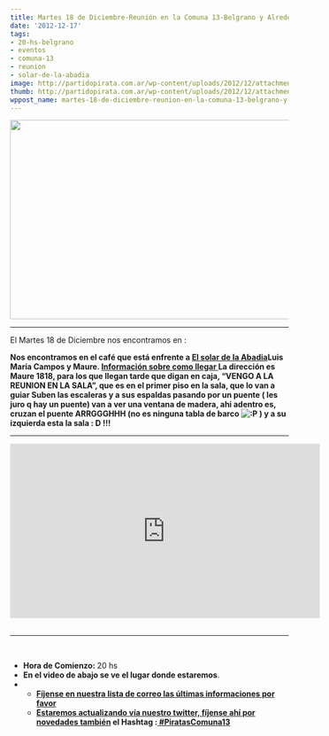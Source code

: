 ```yaml
---
title: Martes 18 de Diciembre-Reunión en la Comuna 13-Belgrano y Alrededores
date: '2012-12-17'
tags:
- 20-hs-belgrano
- eventos
- comuna-13
- reunion
- solar-de-la-abadia
image: http://partidopirata.com.ar/wp-content/uploads/2012/12/attachment-0001.jpg
thumb: http://partidopirata.com.ar/wp-content/uploads/2012/12/attachment-0001-150x150.jpg
wppost_name: martes-18-de-diciembre-reunion-en-la-comuna-13-belgrano-y-alrededores
---
```


<a href="http://partidopirata.com.ar/wp-content/uploads/2012/12/attachment-0001.jpg"><img class="aligncenter size-full wp-image-7885" title="attachment-0001" src="http://partidopirata.com.ar/wp-content/uploads/2012/12/attachment-0001.jpg" alt="" width="755" height="360" /></a>

<hr />

El Martes 18 de Diciembre nos encontramos en :

<strong><strong>Nos encontramos en el café que está enfrente a <a href="http://www.elsolarshopping.com.ar/%27%20target=">El solar de la Abadia</a>Luis María Campos y Maure. <a href="http://www.elsolarshopping.com.ar/comollegar.php" target="_blank">Información sobre como llegar
</a>La dirección es Maure 1818, para los que llegan tarde que digan en caja, “VENGO A LA REUNION EN LA SALA”, que es en el primer piso en la sala, que lo van a guiar
<em></em></strong></strong><strong>Suben las escaleras y a sus espaldas pasando por un puente ( les juro q hay un puente) van a ver una ventana de madera, ahi adentro es, cruzan el puente ARRGGGHHH (no es ninguna tabla de barco <img src="http://partidopirata.com.ar/wp-includes/images/smilies/icon_razz.gif" alt=":P" /> ) y a su izquierda esta la sala : D !!!</strong>

<hr />

<center>
<iframe src="http://www.youtube.com/embed/abOhtxNyVfo" frameborder="0" width="560" height="315"></iframe></center>&nbsp;

<hr />

&nbsp;
<ul>
	<li><strong>Hora de Comienzo: </strong>20 hs</li>
	<li><strong>En el video de abajo se ve el lugar donde estaremos</strong>.</li>
	<li>
<ul>
	<li><strong><a href="http://lists.partidopirata.com.ar/pipermail/general-partidopirata.com.ar/2012-December/thread.html" target="_blank">Fíjense en nuestra lista de correo las últimas informaciones por favor</a></strong></li>
	<li><strong><a href="https://twitter.com/PartidoPirataAr" target="_blank">Estaremos actualizando vía nuestro twitter, fíjense ahí por novedades también</a>
el Hashtag :<a href="https://twitter.com/search?q=%23PiratasComuna13&amp;src=hash" target="_blank"> #PiratasComuna13</a></strong></li>
</ul>
</li>
</ul>
